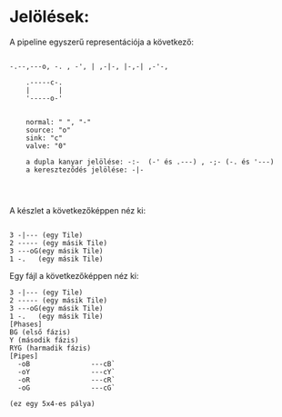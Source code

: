 # Jelölések:


A pipeline egyszerű representációja a következő:

~~~

-.--,---o, -. , -', | ,-|-, |-,-| ,-'-, 

	.-----c-. 
	|       | 
	'-----o-' 
	
	
	normal: " ", "-"
	source: "o"
	sink: "c"
	valve: "0"
	
	a dupla kanyar jelölése: -:-  (-' és .---) , -;- (-. és '---)
    a kereszteződés jelölése: -|- 
	
	
	

~~~

A készlet a következőképpen néz ki:

~~~

3 -|--- (egy Tile)
2 ----- (egy másik Tile)
3 ---oG(egy másik Tile)
1 -.   (egy másik Tile)

~~~

Egy fájl a következőképpen néz ki:

~~~
3 -|--- (egy Tile)
2 ----- (egy másik Tile)
3 ---oG(egy másik Tile)
1 -.   (egy másik Tile)
[Phases]
BG (első fázis)
Y (második fázis)
RYG (harmadik fázis)
[Pipes]
  -oB               ---cB`
  -oY               ---cY`
  -oR               ---cR`
  -oG               ---cG`

(ez egy 5x4-es pálya)
~~~